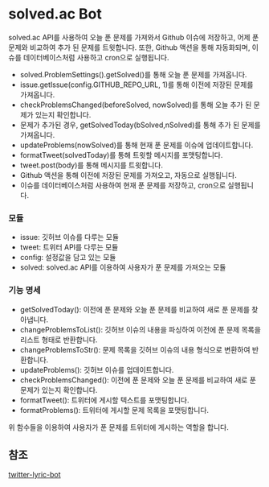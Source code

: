 # solved.ac Bot

solved.ac API를 사용하여 오늘 푼 문제를 가져와서 Github 이슈에 저장하고, 
어제 푼 문제와 비교하여 추가 된 문제를 트윗합니다. 
또한, Github 액션을 통해 자동화되며, 이슈를 데이터베이스처럼 사용하고 cron으로 실행됩니다.

- solved.ProblemSettings().getSolved()를 통해 오늘 푼 문제를 가져옵니다.
- issue.getIssue(config.GITHUB_REPO_URL, 1)를 통해 이전에 저장된 문제를 가져옵니다.
- checkProblemsChanged(beforeSolved, nowSolved)를 통해 오늘 추가 된 문제가 있는지 확인합니다.
- 문제가 추가된 경우, getSolvedToday(bSolved,nSolved)를 통해 추가 된 문제를 가져옵니다.
- updateProblems(nowSolved)를 통해 현재 푼 문제를 이슈에 업데이트합니다.
- formatTweet(solvedToday)를 통해 트윗할 메시지를 포맷팅합니다.
- tweet.post(body)를 통해 메시지를 트윗합니다.
- Github 액션을 통해 이전에 저장된 문제를 가져오고, 자동으로 실행됩니다.
- 이슈를 데이터베이스처럼 사용하여 현재 푼 문제를 저장하고, cron으로 실행됩니다.

### 모듈

- issue: 깃허브 이슈를 다루는 모듈
- tweet: 트위터 API를 다루는 모듈
- config: 설정값을 담고 있는 모듈
- solved: solved.ac API를 이용하여 사용자가 푼 문제를 가져오는 모듈

### 기능 명세

- getSolvedToday(): 이전에 푼 문제와 오늘 푼 문제를 비교하여 새로 푼 문제를 찾아냅니다.
- changeProblemsToList(): 깃허브 이슈의 내용을 파싱하여 이전에 푼 문제 목록을 리스트 형태로 반환합니다.
- changeProblemsToStr(): 문제 목록을 깃허브 이슈의 내용 형식으로 변환하여 반환합니다.
- updateProblems(): 깃허브 이슈를 업데이트합니다.
- checkProblemsChanged(): 이전에 푼 문제와 오늘 푼 문제를 비교하여 새로 푼 문제가 있는지 확인합니다.
- formatTweet(): 트위터에 게시할 텍스트를 포맷팅합니다.
- formatProblems(): 트위터에 게시할 문제 목록을 포맷팅합니다.

위 함수들을 이용하여 사용자가 푼 문제를 트위터에 게시하는 역할을 합니다.
## 참조

[twitter-lyric-bot](https://github.com/ryanking13/twitter-lyric-bot)
